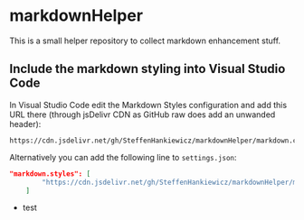 # markdownHelper
This is a small helper repository to collect markdown enhancement stuff.


## Include the markdown styling into Visual Studio Code
In Visual Studio Code edit the Markdown Styles configuration and add this URL there (through jsDelivr CDN as GitHub raw does add an unwanded header): 

```
https://cdn.jsdelivr.net/gh/SteffenHankiewicz/markdownHelper/markdown.css
```

Alternatively you can add the following line to `settings.json`:

```json
"markdown.styles": [
        "https://cdn.jsdelivr.net/gh/SteffenHankiewicz/markdownHelper/markdown.csss"
    ]
```

- test
